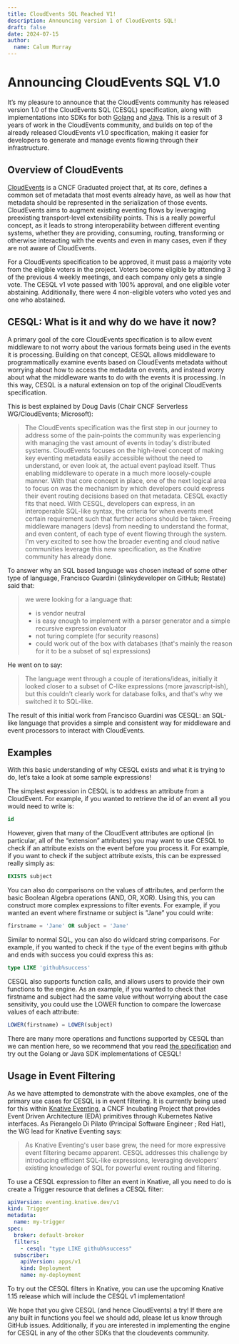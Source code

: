 ```yaml
---
title: CloudEvents SQL Reached V1!
description: Announcing version 1 of CloudEvents SQL!
draft: false
date: 2024-07-15
author:
  name: Calum Murray
---
```

# Announcing CloudEvents SQL V1.0

It’s my pleasure to announce that the CloudEvents community has released 
version 1.0 of the CloudEvents SQL (CESQL) specification, along with 
implementations into SDKs for both [Golang](https://github.com/cloudevents/sdk-go)
and [Java](https://github.com/cloudevents/sdk-java). This is a result of 3 
years of work in the CloudEvents community, and builds on top of the already
released CloudEvents v1.0 specification, making it easier for developers to
generate and manage events flowing through their infrastructure.

## Overview of CloudEvents


[CloudEvents](http://cloudevents.io) is a CNCF Graduated project that, at its
core, defines a common set of metadata that most events already have, as well
as how that metadata should be represented in the serialization of those
events. CloudEvents aims to augment existing eventing flows by leveraging
preexisting transport-level extensibility points. This is a really powerful
concept, as it leads to strong interoperability between different eventing
systems, whether they are providing, consuming, routing, transforming or
otherwise interacting with the events and even in many cases, even if they are
not aware of CloudEvents.

For a CloudEvents specification to be approved, it must pass a majority vote
from the eligible voters in the project. Voters become eligible by attending 3
of the previous 4 weekly meetings, and each company only gets a single vote.
The CESQL v1 vote passed with 100% approval, and one eligible voter abstaining.
Additionally, there were 4 non-eligible voters who voted yes and one who
abstained.

## CESQL: What is it and why do we have it now?

A primary goal of the core CloudEvents specification is to allow event
middleware to not worry about the various formats being used in the events it
is processing. Building on that concept, CESQL allows middleware to
programmatically examine events based on CloudEvents metadata without worrying
about how to access the metadata on events, and instead worry about what the
middleware wants to do with the events it is processing. In this way, CESQL
is a natural extension on top of the original CloudEvents specification.

This is best explained by Doug Davis (Chair CNCF Serverless WG/CloudEvents;
Microsoft):

> The CloudEvents specification was the first step in our journey to address
some of the pain-points the community was experiencing with managing the vast
amount of events in today's distributed systems. CloudEvents focuses on the
high-level concept of making key eventing metadata easily accessible without
the need to understand, or even look at, the actual event payload itself. Thus
enabling middleware to operate in a much more loosely-couple manner. With that
core concept in place, one of the next logical area to focus on was the
mechanism by which developers could express their event routing decisions based
on that metadata. CESQL exactly fits that need. With CESQL, developers can
express, in an interoperable SQL-like syntax, the criteria for when events meet
certain requirement such that further actions should be taken. Freeing
middleware managers (devs) from needing to understand the format, and even
content, of each type of event flowing through the system. I'm very excited to
see how the broader eventing and cloud native communities leverage this new
specification, as the Knative community has already done.

To answer why an SQL based language was chosen instead of some other type of 
language, Francisco Guardini (slinkydeveloper on GitHub; Restate) said that:

> we were looking for a language that:
> - is vendor neutral
> - is easy enough to implement with a parser generator and a simple recursive
expression evaluator
> - not turing complete (for security reasons)
> - could work out of the box with databases (that's mainly the reason for it to
be a subset of sql expressions)

He went on to say:
> The language went through a couple of iterations/ideas, initially it looked 
closer to a subset of C-like expressions (more javascript-ish), but this 
couldn't clearly work for database folks, and that's why we switched it to 
SQL-like.

The result of this initial work from Francisco Guardini was CESQL: an SQL-like
language that provides a simple and consistent way for middleware and event
processors to interact with CloudEvents.

## Examples

With this basic understanding of why CESQL exists and what it is trying to do,
let’s take a look at some sample expressions!

The simplest expression in CESQL is to address an attribute from a CloudEvent.
For example, if you wanted to retrieve the id of an event all you would need to
write is:

```sql
id
```

However, given that many of the CloudEvent attributes are optional (in
particular, all of the “extension” attributes) you may want to use CESQL to
check if an attribute exists on the event before you process it. For example,
if you want to check if the subject attribute exists, this can be expressed
really simply as:

```sql
EXISTS subject
```

You can also do comparisons on the values of attributes, and perform the basic
Boolean Algebra operations (AND, OR, XOR). Using this, you can construct more
complex expressions to filter events. For example, if you wanted an event where
firstname or subject is ”Jane” you could write:

```sql
firstname = 'Jane' OR subject = 'Jane'
```

Similar to normal SQL, you can also do wildcard string comparisons. For 
example, if you wanted to check if the `type` of the event begins with github
and ends with success you could express this as:

```sql
type LIKE 'github%success'
```

CESQL also supports function calls, and allows users to provide their own
functions to the engine. As an example, if you wanted to check that firstname
and subject had the same value without worrying about the case sensitivity, you
could use the LOWER function to compare the lowercase values of each attribute:

```sql
LOWER(firstname) = LOWER(subject)
```

There are many more operations and functions supported by CESQL than we can
mention here, so we recommend that you read [the specification](https://github.com/cloudevents/spec/blob/main/cesql/spec.md)
and try out the Golang or Java SDK implementations of CESQL!

## Usage in Event Filtering

As we have attempted to demonstrate with the above examples, one of the primary
use cases for CESQL is in event filtering. It is currently being used for this
within [Knative Eventing](https://knative.dev/docs/eventing/), a CNCF
Incubating Project that provides Event Driven Architecture (EDA) primitives
through Kubernetes Native interfaces. As Pierangelo Di Pilato (Principal 
Software Engineer ; Red Hat), the WG lead for Knative Eventing says:

> As Knative Eventing's user base grew, the need for more expressive event 
filtering became apparent. CESQL addresses this challenge by introducing
efficient SQL-like expressions, leveraging developers' existing knowledge of
SQL for powerful event routing and filtering.

To use a CESQL expression to filter an event in Knative, all you need to do is
create a Trigger resource that defines a CESQL filter:

```yaml
apiVersion: eventing.knative.dev/v1
kind: Trigger
metadata:
  name: my-trigger
spec:
  broker: default-broker
  filters:
    - cesql: "type LIKE github%success"
  subscriber:
    apiVersion: apps/v1
    kind: Deployment
    name: my-deployment
```

To try out the CESQL filters in Knative, you can use the upcoming Knative 1.15
release which will include the CESQL v1 implementation!

We hope that you give CESQL (and hence CloudEvents) a try! If there are any
built in functions you feel we should add, please let us know through GitHub
issues. Additionally, if you are interested in implementing the engine for
CESQL in any of the other SDKs that the cloudevents community.

